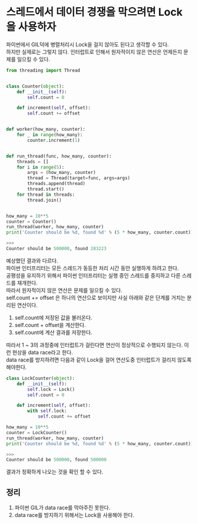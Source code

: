 # 스레드에서 데이터 경쟁을 막으려면 Lock을 사용하자

파이썬에서 GIL덕에 병렬처리시 Lock을 걸지 않아도 된다고 생각할 수 있다. <br>
하지만 실제로는 그렇지 않다. 인터럽트로 인해서 원자적이지 않은 연산은 언제든지 문제를 일으킬 수 있다. <br>
```py
from threading import Thread


class Counter(object):
    def __init__(self):
        self.count = 0

    def increment(self, offset):
        self.count += offset


def worker(how_many, counter):
    for _ in range(how_many):
        counter.increment(1)


def run_thread(func, how_many, counter):
    threads = []
    for i in range(5):
        args = (how_many, counter)
        thread = Thread(target=func, args=args)
        threads.append(thread)
        thread.start()
    for thread in threads:
        thread.join()


how_many = 10**5
counter = Counter()
run_thread(worker, how_many, counter)
print('Counter should be %d, found %d' % (5 * how_many, counter.count))

>>>
Counter should be 500000, found 283223
```

예상했던 결과와 다르다. <br>
파이썬 인터프리터는 모든 스레드가 동등한 처리 시간 동안 실행하게 하려고 한다.<br>
공평성을 유지하기 위해서 파이썬 인터프리터는 실행 중인 스레드를 중지하고 다른 스레드를 재개한다.<br>
따라서 원자적이지 않은 연산은 문제를 일으킬 수 있다. <br>
self.count += offset 은 하나의 연산으로 보이지만 사실 아래와 같은 단계를 거치는 분리된 연산이다.
1. self.count에 저장된 값을 불러온다.
2. self.count + offset을 계산한다.
3. self.count에 계산 결과를 저장한다.

따라서 1 ~ 3의 과정중에 인터럽트가 걸린다면 연산이 정상적으로 수행되지 않는다. 이런 현상을 data race라고 한다. <br>
data race를 방지하려면 다음과 같이 Lock을 걸어 연산도중 인터럽트가 걸리지 않도록 해야한다.
```py
class LockCounter(object):
    def __init__(self):
        self.lock = Lock()
        self.count = 0

    def increment(self, offset):
        with self.lock:
            self.count += offset

how_many = 10**5
counter = LockCounter()
run_thread(worker, how_many, counter)
print('Counter should be %d, found %d' % (5 * how_many, counter.count))

>>>
Counter should be 500000, found 500000
```

결과가 정확하게 나오는 것을 확인 할 수 있다.

## 정리
1. 파이썬 GIL가 data race를 막아주진 못한다.
2. data race를 방지하기 위해서는 Lock을 사용해야 한다.